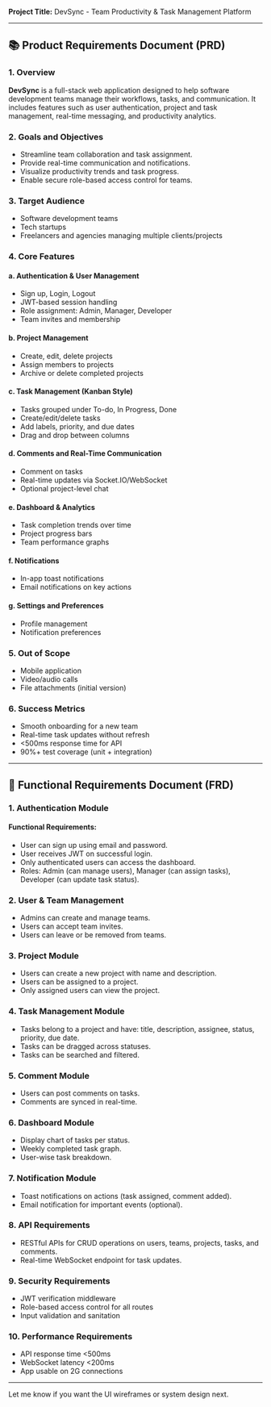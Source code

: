 **Project Title:** DevSync - Team Productivity & Task Management Platform

---

## 📚 Product Requirements Document (PRD)

### 1. **Overview**
**DevSync** is a full-stack web application designed to help software development teams manage their workflows, tasks, and communication. It includes features such as user authentication, project and task management, real-time messaging, and productivity analytics.

### 2. **Goals and Objectives**
- Streamline team collaboration and task assignment.
- Provide real-time communication and notifications.
- Visualize productivity trends and task progress.
- Enable secure role-based access control for teams.

### 3. **Target Audience**
- Software development teams
- Tech startups
- Freelancers and agencies managing multiple clients/projects

### 4. **Core Features**
#### a. **Authentication & User Management**
- Sign up, Login, Logout
- JWT-based session handling
- Role assignment: Admin, Manager, Developer
- Team invites and membership

#### b. **Project Management**
- Create, edit, delete projects
- Assign members to projects
- Archive or delete completed projects

#### c. **Task Management (Kanban Style)**
- Tasks grouped under To-do, In Progress, Done
- Create/edit/delete tasks
- Add labels, priority, and due dates
- Drag and drop between columns

#### d. **Comments and Real-Time Communication**
- Comment on tasks
- Real-time updates via Socket.IO/WebSocket
- Optional project-level chat

#### e. **Dashboard & Analytics**
- Task completion trends over time
- Project progress bars
- Team performance graphs

#### f. **Notifications**
- In-app toast notifications
- Email notifications on key actions

#### g. **Settings and Preferences**
- Profile management
- Notification preferences

### 5. **Out of Scope**
- Mobile application
- Video/audio calls
- File attachments (initial version)

### 6. **Success Metrics**
- Smooth onboarding for a new team
- Real-time task updates without refresh
- <500ms response time for API
- 90%+ test coverage (unit + integration)

---

## 🔧 Functional Requirements Document (FRD)

### 1. **Authentication Module**
#### Functional Requirements:
- User can sign up using email and password.
- User receives JWT on successful login.
- Only authenticated users can access the dashboard.
- Roles: Admin (can manage users), Manager (can assign tasks), Developer (can update task status).

### 2. **User & Team Management**
- Admins can create and manage teams.
- Users can accept team invites.
- Users can leave or be removed from teams.

### 3. **Project Module**
- Users can create a new project with name and description.
- Users can be assigned to a project.
- Only assigned users can view the project.

### 4. **Task Management Module**
- Tasks belong to a project and have: title, description, assignee, status, priority, due date.
- Tasks can be dragged across statuses.
- Tasks can be searched and filtered.

### 5. **Comment Module**
- Users can post comments on tasks.
- Comments are synced in real-time.

### 6. **Dashboard Module**
- Display chart of tasks per status.
- Weekly completed task graph.
- User-wise task breakdown.

### 7. **Notification Module**
- Toast notifications on actions (task assigned, comment added).
- Email notification for important events (optional).

### 8. **API Requirements**
- RESTful APIs for CRUD operations on users, teams, projects, tasks, and comments.
- Real-time WebSocket endpoint for task updates.

### 9. **Security Requirements**
- JWT verification middleware
- Role-based access control for all routes
- Input validation and sanitation

### 10. **Performance Requirements**
- API response time <500ms
- WebSocket latency <200ms
- App usable on 2G connections

---

Let me know if you want the UI wireframes or system design next.

